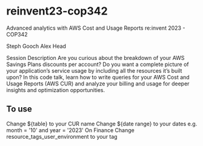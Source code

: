 # reinvent23-cop342
Advanced analytics with AWS Cost and Usage Reports
re:invent 2023 - COP342

Steph Gooch
Alex Head 


Session Description
Are you curious about the breakdown of your AWS Savings Plans discounts per account? Do you want a complete picture of your application’s service usage by including all the resources it’s built upon? In this code talk, learn how to write queries for your AWS Cost and Usage Reports (AWS CUR) and analyze your billing and usage for deeper insights and optimization opportunities.


## To use

Change ${table} to your CUR name
Change ${date range} to your dates e.g. month = '10' and year = '2023'
On Finance Change resource_tags_user_environment to your tag